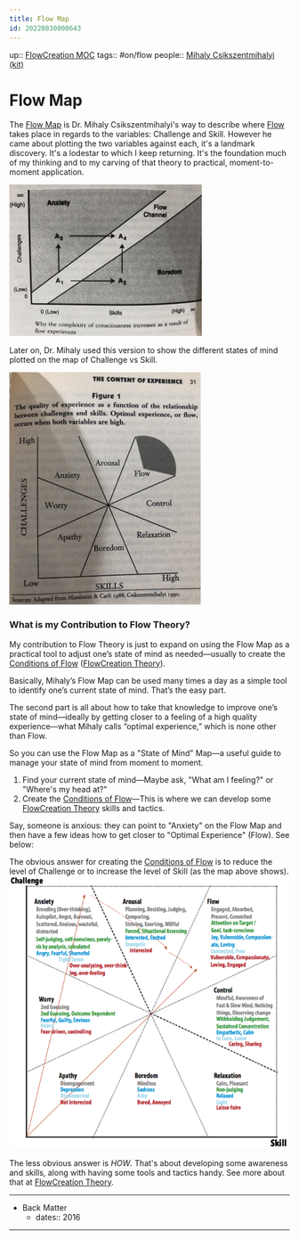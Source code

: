 ```yaml
---
title: Flow Map
id: 20220830000643
---
```

up:: [FlowCreation MOC]([[20220825014354]])
tags:: #on/flow 
people:: [Mihaly Csikszentmihalyi (kit)]([[20220825014351]])

# Flow Map
The [Flow Map]([[20220830000643]]) is Dr. Mihaly Csikszentmihalyi's way to describe where [Flow]([[20220830000619]]) takes place in regards to the variables: Challenge and Skill. However he came about plotting the two variables against each, it's a landmark discovery. It's a lodestar to which I keep returning. It's the foundation much of my thinking and to my carving of that theory to practical, moment-to-moment application.

![](flow-zone-channel.jpg)

Later on, Dr. Mihaly used this version to show the different states of mind plotted on the map of Challenge vs Skill.

![](flow-map-original.jpg)

### What is my Contribution to Flow Theory?

My contribution to Flow Theory is just to expand on using the Flow Map as a practical tool to adjust one’s state of mind as needed—usually to create the [Conditions of Flow]([[20220829222129]]) ([FlowCreation Theory]([[20220830000742]])).

Basically, Mihaly’s Flow Map can be used many times a day as a simple tool to identify one’s current state of mind. That’s the easy part.

The second part is all about how to take that knowledge to improve one’s state of mind—ideally by getting closer to a feeling of a high quality experience—what Mihaly calls “optimal experience,” which is none other than Flow.

So you can use the Flow Map as a "State of Mind" Map—a useful guide to manage your state of mind from moment to moment.

1. Find your current state of mind—Maybe ask, "What am I feeling?" or "Where's my head at?"
2. Create the [Conditions of Flow]([[20220829222129]])—This is where we can develop some [FlowCreation Theory]([[20220830000742]]) skills and tactics. 

Say, someone is anxious: they can point to "Anxiety" on the Flow Map and then have a few ideas how to get closer to "Optimal Experience" (Flow). See below:

The obvious answer for creating the [Conditions of Flow]([[20220829222129]]) is to reduce the level of Challenge or to increase the level of Skill (as the map above shows).
![](flow-map.png)

The less obvious answer is *HOW*. That's about developing some awareness and skills, along with having some tools and tactics handy. See more about that at [FlowCreation Theory]([[20220830000742]]). 

---

- Back Matter
	- dates:: 2016

---